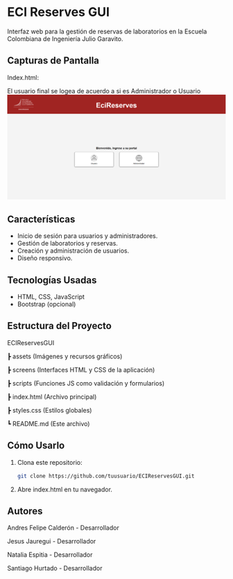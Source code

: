 #  ECI Reserves GUI

Interfaz web para la gestión de reservas de laboratorios en la Escuela Colombiana de Ingeniería Julio Garavito.

##  Capturas de Pantalla

Index.html:

El usuario final se logea de acuerdo a si es Administrador o Usuario
![Pantalla de Inicio](assets/inicio.png)

##  Características
-  Inicio de sesión para usuarios y administradores.
-  Gestión de laboratorios y reservas.
-  Creación y administración de usuarios.
-  Diseño responsivo.

## Tecnologías Usadas
- HTML, CSS, JavaScript
- Bootstrap (opcional)


##  Estructura del Proyecto

 ECIReservesGUI

┣  assets (Imágenes y recursos gráficos)

┣  screens (Interfaces HTML y CSS de la aplicación)

┣  scripts (Funciones JS como validación y formularios)

┣  index.html (Archivo principal)

┣  styles.css (Estilos globales)

┗  README.md (Este archivo)


## Cómo Usarlo
1. Clona este repositorio:
   ```sh
   git clone https://github.com/tuusuario/ECIReservesGUI.git

2. Abre index.html en tu navegador.


##  Autores
Andres Felipe Calderón - Desarrollador

Jesus Jauregui - Desarrollador

Natalia Espitia - Desarrollador

Santiago Hurtado - Desarrollador